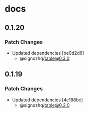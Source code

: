 # docs

## 0.1.20

### Patch Changes

- Updated dependencies [be0d2d6]
  - @signozhq/table@0.3.0

## 0.1.19

### Patch Changes

- Updated dependencies [4c188bc]
  - @signozhq/table@0.2.0
